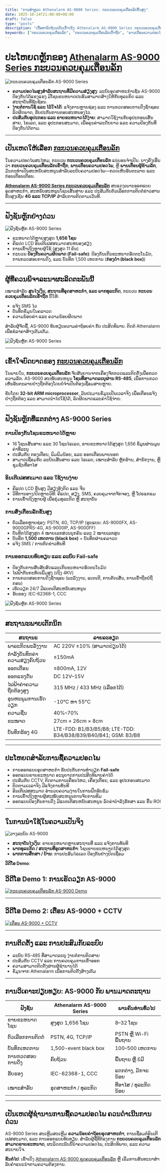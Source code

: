 ```yaml
---
title: "ການສຳຫຼວດ Athenalarm AS-9000 Series: ກະບວນຄວບຄຸມເຕືອນລັກຂັ້ນສູງ"
date: 2025-10-24T21:00:00+08:00
draft: false
type: "posts"
description: "ເນື້ອຫາຄົບຖ້ວນເກັບເຂົ້າເຖິງ Athenalarm AS-9000 Series ກະບວນຄວບຄຸມເຕືອນລັກ, ເໝາະສໍາລັບຄວາມປອດໄພອາຫານອຸດສາຫະກຳ, ທຸລະກິດ, ແລະ ບ້ານທີ່ອາໄສ. ຮຽນຮູ້ຄຸນສົມບັດຫຼັກ, ປະໂຫຍດ, ແລະ ປະໂຫຍດການຊື້."
keywords: ["ກະບວນຄວບຄຸມເຕືອນລັກ", "ກະບວນຄວບຄຸມເຕືອນລັກເຂົ້າຖືກ", "ພານເຕືອນຄວາມປອດໄພ", "ພານເຕືອນຜູ້ຂ້າມລັກ"]
---
```


# ປະໂຫຍດຫຼັກຂອງ [Athenalarm AS-9000 Series ກະບວນຄວບຄຸມເຕືອນລັກ](https://athenalarm.com/burglar-alarm/intrusion-alarm-panel/alarm-control-panel/)

![ກະບວນຄວບຄຸມເຕືອນລັກ AS-9000 Series](https://athenalarm.com/wp-content/uploads/2022/02/Athenalarm-alarm-control-panel.jpg)

- **ຄວາມປອດໄພສູງສໍາລັບສະຖານທີ່ມີຄວາມສ່ຽງສູງ**: ລະບົບອຸດສາຫະກຳເຊັ່ນ AS-9000 ປ້ອງກັນໄດ້ແຂງແຮງ ມີໂຊນຂະຫນາດປະສົມສາມາດສ້າງໃຫ້ກັບທຸລະກິດ ແລະ ສະຖາບັນທີ່ຊັບຊ້ອນ.  
- **ງ່າຍຕໍ່ການໃຊ້ ແລະ ໄວ້ໃຈໄດ້**: ແຈ້ງການຫຼາຍຊ່ອງ ແລະ ການກວດສອບການດຶງຊ້ຳຊອນລົດຜິດພາດ, ຮັບປະກັນການຕອບສະຫນອງໄວ.  
- **ປະສົມກັບອຸປະກອນ ແລະ ຂາຍຂະຫນາດໄດ້ງ່າຍ**: ສາມາດໃຊ້ງານກັບອຸປະກອນເສັ້ນສາຍ, ໄຣເລດ, ແລະ ອຸປະກອນສະມາດ, ເພື່ອຄຸນຄ່າລະດັບຍາວ ແລະ ຄວາມປ້ອງກັນທີ່ປ້ອງກັນໄດ້ຕາມ.

---

## ເປັນເຫດໃຫ້ເລືອກ [ກະບວນຄວບຄຸມເຕືອນລັກ](https://athenalarm.com/burglar-alarm/intrusion-alarm-panel/alarm-control-panel/)

ໃນຄວາມປອດໄພສະໄຫມ, ກະບວນ **ກະບວນຄວບຄຸມເຕືອນລັກ** ແນ່ນອນຈຳເປັນ. ບາງຄັ້ງເອີ້ນວ່າ **ກະບວນຄວບຄຸມເຕືອນລັກເຂົ້າຖືກ**, **ພານເຕືອນຄວາມປອດໄພ**, ຫຼື **ພານເຕືອນຜູ້ຂ້າມລັກ**, ມັນກະທຳເປັນສະຫນັບສະຫນູນສໍາລັບລະບົບຄວາມປອດໄພ—ກວດເຫັນອັນຕະລາຍ ແລະ ກ່ອນເຕືອນເຕືອນ.  

**[Athenalarm AS-9000 Series ກະບວນຄວບຄຸມເຕືອນລັກ](https://athenalarm.com/burglar-alarm/intrusion-alarm-panel/alarm-control-panel/)** ສະແດງເພາະອອກແບບອຸດສາຫະກຳ, ສະຫນັບສະຫນູນໂຊນເສັ້ນສາຍ ແລະ ປະສົມກັບຕົວເລືອກການຕິດຕໍ່ຂ່າວສານຂັ້ນສູງເຊັ່ນ **4G ແລະ TCP/IP** ສໍາລັບການຕິດຕາມເວັນທີ.

---

## ຟັງຊັນຫຼັກຢ່າງດ່ວນ

![ຟັງຊັນຫຼັກ AS-9000 Series](https://athenalarm.com/wp-content/uploads/2025/10/Athenalarm-alarm-control-panel-1.jpg)

- ຂະຫນາດໄດ້ຫຼາຍສູງສຸດ **1,656 ໂຊນ**  
- ຄີແປດ LCD ອິນເຕີເຟສສະມາດສະຫນອງສຽງ  
- ການເຂົ້າເຖິງຫຼາຍຜູ້ໃຊ້ (ສູງສຸດ 11 ຄົນ)  
- ກະບວນ **ປ້ອງກັນຄວາມຜິດພາດ (Fail-safe)**: ປ້ອງກັນເກີນຂະຫນາດອັດຕະໂນມັດ, ການກວດສອບການດຶງ, ແລະ ບັນທຶກ 1,500 ເຫດການ (**ກ່ອງດຳ (black box)**)

- ---

## ຜູ້ທີ່ຄວນພິຈາລະນາຜະລິດຕະພັນນີ້

ເໝາະສໍາລັບ **ສູນໄງເງິນ, ສະຖານທີ່ອຸດສາຫະກຳ, ແລະ ພາກທຸລະກິດ**, ກະບວນ **ກະບວນຄວບຄຸມເຕືອນລັກເຂົ້າຖືກ** ນີ້ໃຫ້:  
- ແຈ້ງ SMS ໄວ  
- ບັນທຶກຂໍ້ມູນໃນຄລາວດ  
- ຄວາມນ້ອຍຄ່າ ແລະ ຄວາມນ້ອຍຜິດພາດ  

ສໍາລັບຜູ້ຈັດຊື້, AS-9000 ທົບທຽບຄວາມຄ່າຖ້ອຍຄ່າ ກັບ ປະສິດທິພາບ. ຕິດຕໍ່ Athenalarm ເພື່ອຂໍລາຄາສ້າງເຕັມເຕັມ.

![ຟັງຊັນຫຼັກ AS-9000 Series](https://athenalarm.com/wp-content/uploads/2025/10/Athenalarm-alarm-control-panel-2-scaled.jpg)

---

## ເຂົ້າໃຈບົດບາດຂອງ [ກະບວນຄວບຄຸມເຕືອນລັກ](https://athenalarm.com/burglar-alarm/intrusion-alarm-panel/alarm-control-panel/)

ໃນພາຍໃນ, **ກະບວນຄວບຄຸມເຕືອນລັກ** ຈັບສັນຍານຈາກເຄື່ອງຈັກກວດແລະຕິດຕັ້ງເພື່ອກວດຄວາມລັກ. AS-9000 ສະໜັບສະຫນູນ **ໂຊນທີ່ສາມາດລະບຸຜ່ານ RS-485**, ເພື່ອການກວດເຫັນອັນຕະລາຍຢ່າງຖືກຕ້ອງໂດຍບໍ່ຈໍາເປັນຕ້ອງເຊື່ອມສາຍຫຼາຍ.  

ຂັບໂດຍ **32-bit ARM microprocessor**, ມັນປະມານຂໍ້ມູນເປັນເວລາຈິງ ເພື່ອເຕືອນແຈ້ງຢ່າງຖືກຕ້ອງ ແລະ ສາມາດນຳໄປໃຊ້ໄດ້, ລົດຜິດພາດແລະຄ່າໃຊ້ຈ່າຍ.

---

## ຟັງຊັນຫຼັກທີ່ແຕກຕ່າງ AS-9000 Series

### ການປ້ອງກັນໂຊນຂະຫນາດໄດ້ຫຼາຍ
- 16 ໂຊນເສັ້ນສາຍ ແລະ 30 ໂຊນໄຣເລດ, ຂາຍຂະຫນາດໄດ້ສູງສຸດ 1,656 ຂໍ້ມູນຜ່ານມູນຄ່າທີ່ລະບຸ  
- ປະສົມກັບ ກອງເຕືອນ, ພິມພິມນ້ອຍ, ແລະ ອອກເຕືອນພາຍນອກ  
- ສາມາດເຊື່ອມກັບ ລະບົບເສັ້ນສາຍ ແລະ ໄຣເລດ, ເໝາະສໍາລັບ ຫຼັກຮ້ານ, ສຳນັກງານ, ຫຼື ຊຸມຊົນທີ່ອາໄສ  

### ອິນເຕີເຟສສະມາດ ແລະ ໃຊ້ງານງ່າຍ
- ຄີແປດ LCD ຂັ້ນສູງ ມີສຽງອັງກິດ ແລະ ຈີນ  
- ວິທີການອາງ/ປິດຫຼາຍວິທີ: ຄີແປດ, ສຽງ, SMS, ຄວບຄຸມຈາກຈັກຈອງ, ຫຼື ໂປຣແກຣມ  
- ການເຂົ້າເຖິງຫຼາຍຜູ້ ເພື່ອກຸ່ມທຸລະກິດ ຫຼື ສະຖາບັນ  

### ການສົ່ງເຕືອນລັກຂັ້ນສູງ
- ຕົວເລືອກຫຼາຍຊ່ອງ: PSTN, 4G, TCP/IP (ຮູບແບບ: AS-9000FX, AS-9000GPRS-4G, AS-9000IP, AS-9000FF)  
- ບັນທຶກໄດ້ສູງສຸດ 4 ໝາຍເລກສ່ວນບຸກຄົນ ແລະ 2 ໝາຍເລກສູນ  
- ບັນທຶກ **1,500 ເຫດການ (black box)** + ບັນທຶກຜ່ານຄລາວດ  
- ແຈ້ງ SMS / ການກົດຂ່າວທັນທີ  

### ການອອກແບບທົບທຽບ ແລະ ລະບົບ Fail-safe
- ປ້ອງກັນການສັ່ນສັບສົດແລະເກີນຂະຫນາດອັດຕະໂນມັດ  
- ໄຟຟ້າກັນກະທັດເພີ່ມສູງ (ເຖິງ 4KV)  
- ການກວດສອບການດຶງຊ້ຳຊອນ (ພະລັງງານ, ແບຕເຕີ, ການຕັດເສັ້ນ, ການເຂົ້າຖືກບໍ່ຖືກອນ)  
- ເຮັດວຽກ 24/7 ມີແບຕເຕີສະຫນັບສະຫນູນ  
- ຮັບຮອງ: IEC-62368-1, CCC  

![ຟັງຊັນຫຼັກ AS-9000 Series](https://athenalarm.com/wp-content/uploads/2025/10/Athenalarm-alarm-control-panel-3.jpg)

---

## ສະຖານະພາບເຕັກນິກ

| ສະຖານະ | ລາຍລະອຽດ |
|------------|------------|
| ພາລະກິດພະລັງງານ | AC 220V ±10% (ສາມາດປ່ຽນໄດ້) |
| ກຳລັງບັນທຶກຄ່າຄວາມສ່ຽງຄົບຖ້ວນ | ≤150mA |
| ອອກເຕືອນ | ≤800mA, 12V |
| ອອກແຮງດັນ | DC 12V–15V |
| ໄຟຟ້າຄ່າຄວາມຖືກຕ້ອງສູງ | 315 MHz / 433 MHz (ເລືອກໄດ້) |
| ອຸນຫະພູມການເຮັດວຽກ | -10°C ຫາ 55°C |
| ຄວາມຊື່ນ | 40%–70% |
| ຂະໜາດ | 27cm × 26cm × 8cm |
| ບັນທຶກຮ້ອງ 4G | LTE-FDD: B1/B3/B5/B8; LTE-TDD: B34/B38/B39/B40/B41; GSM: B3/B8 |

---

## ປະໂຫຍດສໍາລັບການຊື້ຄວາມປອດໄພ

- ການອອກແບບອຸດສາຫະກຳ ຮັບປະກັນການທຳວຽກ **Fail-safe**  
- ອອກແບບຂາຍຂະຫນາດ ອະນຸຍາດການປະສິດທິພາບຄ່າໄດ້  
- ປະສົມກັບ CCTV, ຕິດຕາມການເຄື່ອນໄຫວ, ເຄື່ອງເຕືອນ, ແລະ ອຸປະກອນສະມາດ  
- ຕິດຕາມເວລາຈິງ ມີແຈ້ງການທັນທີ  
- ອິນເຕີເຟສສະມາດ ອຳນວຍຄວາມງ່າຍໃນການຝຶກອົບຮົມ  
- ການເຂົ້າເຖິງຫຼາຍຜູ້ສະໜັບສະຫນູນການຈັດການທີມ  
- ອອກແບບປ້ອງກັນການດຶງ ມີແບຕເຕີສະຫນັບສະຫນູນ ລົດຄ່າບຳລັງຮັກສາ ແລະ ຂຶ້ນ ROI  

---

## ໃນການນຳໃຊ້ໃນຄວາມເປັນຈິງ

![ວາງລະບົບ AS-9000](https://athenalarm.com/wp-content/uploads/2023/11/Large-scale-Bus-wire-Network-Alarm-System-Application-Architecture-Diagram.jpg)

- **ສະຖາບັນໄງເງິນ**: ຂາຍຂະຫນາດຫຼາຍສະຖານທີ່ ແລະ ແຈ້ງການທັນທີ  
- **ພາກທຸລະກິດ / ສະຖານທີ່ອຸດສາຫະກຳ**: ໂຊນຂາຍຂະຫນາດໄດ້ສູງສຸດ  
- **ພາກການສຶກສາ / ບ້ານ**: ການປະສົມໄຣເລດ ປ້ອງກັນຢ່າງປິດເຊື່ອມ  

**ວິດີໂອ Demo**:

## ວິດີໂອ Demo 1: ການເຮັດວຽກ AS-9000
[![ກະບວນຄວບຄຸມເຕືອນລັກ AS-9000 Demo](https://img.youtube.com/vi/OG99LU33DYs/0.jpg)](https://www.youtube.com/watch?v=OG99LU33DYs)

---

## ວິດີໂອ Demo 2: ເຕືອນ AS-9000 + CCTV
[![ເຕືອນ AS-9000 + CCTV](https://img.youtube.com/vi/FouMQpGDZNk/0.jpg)](https://www.youtube.com/shorts/FouMQpGDZNk)

---

## ການຕິດຕັ້ງ ແລະ ການປະສົມກັບລະບົບ

- ລະບົບ RS-485 ທີ່ສາມາດລະບຸ ງ່າຍຕໍ່ການຕິດສາຍ  
- ປະສົມກັບ CCTV ແລະ ການຄວບຄຸມການເຂົ້າອອກ  
- ຄວາມສາມາດຕິດຕັ້ງຜ່ານຜູ້ຊຳນານໄດ້  
- ຂໍ້ມູນຈາກ Athenalarm ເພື່ອການຕິດຕັ້ງສ້າງເຕັມ

---

## ການວິເຄາະປຽບທຽບ: AS-9000 ກັບ ພານມາດຕະຖານ

| ຟັງຊັນ | Athenalarm AS-9000 Series | ພານຄົນທ່ານທົ່ວໄປ |
|----------|--------------------------|------------------------|
| ຂາຍຂະຫນາດໂຊນ | ສູງສຸດ 1,656 ໂຊນ | 8–32 ໂຊນ |
| ຕົວເລືອກການຕິດຕໍ່ | PSTN, 4G, TCP/IP | PSTN ຫຼື Wi-Fi ພື້ນຖານ |
| ບັນທຶກເຫດການ | 1,500-event black box | 100–500 ເຫດການ |
| ການກວດສອບການດຶງ | ຄົບຖ້ວນ | ພື້ນຖານ ຫຼື ບໍ່ມີ |
| ຮັບຮອງ | IEC-62368-1, CCC | ແຕກຕ່າງ, ມັກຈະນ້ອຍ |
| ເໝາະສໍາລັບ | ອຸດສາຫະກຳ / ທຸລະກິດ | ທີ່ອາໄສ / ທຸລະກິດນ້ອຍ |

---

## ເປັນເຫດຜູ້ຊຳນານການຊື້ຄວາມປອດໄພ ຄວນດຳເນີນການດ່ວນ

AS-9000 Series ສະເຫຼີມສະເຫຼີມ **ຄວາມນ້ອຍຄ່າຖ້ອຍອຸດສາຫະກຳ**, ການເຊື່ອມຕໍ່ອິນເຕີເຟສສະມາດ, ແລະ ການອອກແບບທົບທຽບ. ສໍາລັບຜູ້ຊື້ທີ່ຕ້ອງການ **ກະບວນຄວບຄຸມເຕືອນລັກສາມາດຂາຍຂະຫນາດ**, ຜະລິດຕະພັນນີ້ນຳຄວາມປອດໄພ, ປະສິດທິພາບ, ແລະ ຄວາມສະບາຍໃຈ.  

**ຂັ້ນຕໍ່ໄປ**: ເຂົ້າເບິ່ງ [Athenalarm AS-9000 ຊຸດຄວບຄຸມເຕືອນລັກ](https://athenalarm.com/burglar-alarm/intrusion-alarm-panel/alarm-control-panel/) ຫຼື ເລີ່ມການສົນທະນາສໍາລັບຄໍາແນະນຳຕາມຄວາມຕ້ອງການ.
